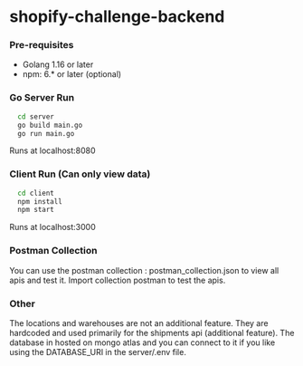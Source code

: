 # shopify-challenge-backend

### Pre-requisites
* Golang 1.16 or later
* npm: 6.* or later (optional)
### Go Server Run
```sh
  cd server
  go build main.go
  go run main.go
```
Runs at localhost:8080

### Client Run (Can only view data)

```sh
  cd client
  npm install
  npm start
```

Runs at localhost:3000

### Postman Collection
You can use the postman collection : postman_collection.json to view all apis
and test it. Import collection postman to test the apis.

### Other
The locations and warehouses are not an additional feature. They are hardcoded and used primarily for the shipments api (additional feature). The database in hosted on mongo atlas and you can connect to it if you like using the DATABASE_URI in the server/.env file.
